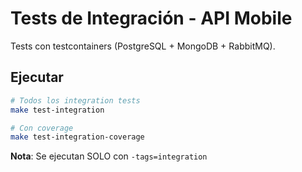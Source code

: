 # Tests de Integración - API Mobile

Tests con testcontainers (PostgreSQL + MongoDB + RabbitMQ).

## Ejecutar

```bash
# Todos los integration tests
make test-integration

# Con coverage
make test-integration-coverage
```

**Nota**: Se ejecutan SOLO con `-tags=integration`
